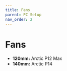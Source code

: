 ```yaml
---
title: Fans
parent: PC Setup
nav_order: 2
---
```

# Fans

- **120mm:** Arctic P12 Max
- **140mm:** Arctic P14

